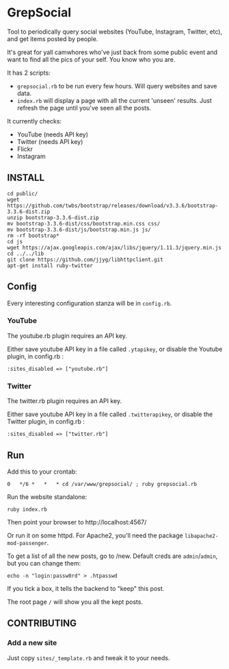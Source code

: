# GrepSocial

Tool to periodically query social websites (YouTube, Instagram, Twitter, etc), and get items posted by people.

It's great for yall camwhores who've just back from some public event and want to find all the pics of your self.
You know who you are.

It has 2 scripts:
* `grepsocial.rb` to be run every few hours. Will query websites and save data.
* `index.rb` will display a page with all the current 'unseen' results. Just refresh the page until you've seen all the posts.

It currently checks:
* YouTube (needs API key)
* Twitter (needs API key)
* Flickr
* Instagram

## INSTALL

    cd public/
    wget https://github.com/twbs/bootstrap/releases/download/v3.3.6/bootstrap-3.3.6-dist.zip
    unzip bootstrap-3.3.6-dist.zip
    mv bootstrap-3.3.6-dist/css/bootstrap.min.css css/
    mv bootstrap-3.3.6-dist/js/bootstrap.min.js js/
    rm -rf bootstrap*
    cd js
    wget https://ajax.googleapis.com/ajax/libs/jquery/1.11.3/jquery.min.js
    cd ../../lib
    git clone https://github.com/jjyg/libhttpclient.git
    apt-get install ruby-twitter

## Config

Every interesting configuration stanza will be in `config.rb`.

### YouTube

The youtube.rb plugin requires an API key.

Either save youtube API key in a file called `.ytapikey`, or disable the Youtube plugin, in config.rb :

    :sites_disabled => ["youtube.rb"]

### Twitter

The twitter.rb plugin requires an API key.

Either save youtube API key in a file called `.twitterapikey`, or disable the Twitter plugin, in config.rb :

    :sites_disabled => ["twitter.rb"]

## Run

Add this to your crontab:

    0   */6 *   *   * cd /var/www/grepsocial/ ; ruby grepsocial.rb

Run the website standalone:

    ruby index.rb

Then point your browser to http://localhost:4567/

Or run it on some httpd. For Apache2, you'll need the package `libapache2-mod-passenger`.

To get a list of all the new posts, go to /new. Default creds are `admin`/`admin`, but you can change them:

    echo -n "login:passw0rd" > .htpasswd


If you tick a box, it tells the backend to "keep" this post.

The root page `/` will show you all the kept posts.



## CONTRIBUTING

### Add a new site

Just copy `sites/_template.rb` and tweak it to your needs.


